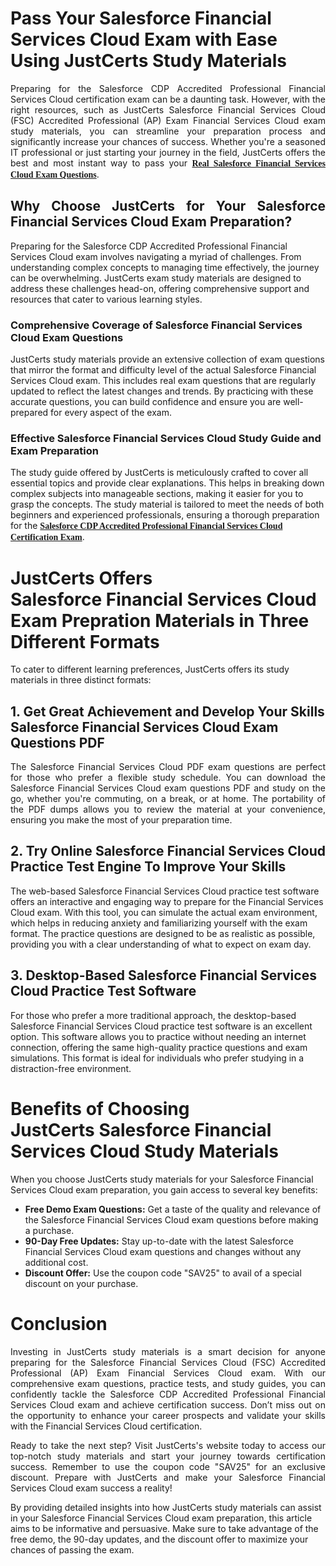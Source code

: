 <h1><strong>Pass Your Salesforce Financial Services Cloud Exam with Ease Using JustCerts Study Materials</strong></h1>

<p style="text-align: justify;">Preparing for the Salesforce CDP Accredited Professional Financial Services Cloud certification exam can be a daunting task. However, with the right resources, such as JustCerts Salesforce Financial Services Cloud (FSC) Accredited Professional (AP) Exam Financial Services Cloud exam study materials, you can streamline your preparation process and significantly increase your chances of success. Whether you&#39;re a seasoned IT professional or just starting your journey in the field, JustCerts offers the best and most instant way to pass your <span style="font-family:Georgia,serif;"><span style="font-size:14px;"><strong><a href="https://www.justcerts.com/salesforce/financial-services-cloud-practice-questions.html">Real Salesforce Financial Services Cloud Exam Questions</a></strong></span></span>.</p>

<h2 style="text-align: justify;"><strong>Why Choose JustCerts for Your Salesforce Financial Services Cloud Exam Preparation?</strong></h2>

<p>Preparing for the Salesforce CDP Accredited Professional Financial Services Cloud exam involves navigating a myriad of challenges. From understanding complex concepts to managing time effectively, the journey can be overwhelming. JustCerts&nbsp;exam study materials are designed to address these challenges head-on, offering comprehensive support and resources that cater to various learning styles.</p>

<h3><strong>Comprehensive Coverage of Salesforce Financial Services Cloud Exam Questions</strong></h3>

<p>JustCerts study materials provide an extensive collection of exam questions that mirror the format and difficulty level of the actual Salesforce Financial Services Cloud exam. This includes real exam questions that are regularly updated to reflect the latest changes and trends. By practicing with these accurate questions, you can build confidence and ensure you are well-prepared for every aspect of the exam.</p>

<h3><strong>Effective Salesforce Financial Services Cloud Study Guide and Exam Preparation</strong></h3>

<p>The study guide offered by JustCerts is meticulously crafted to cover all essential topics and provide clear explanations. This helps in breaking down complex subjects into manageable sections, making it easier for you to grasp the concepts. The study material is tailored to meet the needs of both beginners and experienced professionals, ensuring a thorough preparation for the <span style="font-family:Georgia,serif;"><span style="font-size:14px;"><strong><a href="https://www.justcerts.com/salesforce/salesforce-cdp-accredited-professional-certification-exams.html">Salesforce CDP Accredited Professional Financial Services Cloud Certification Exam</a></strong></span></span>.</p>

<h1><strong>JustCerts Offers Salesforce&nbsp;Financial Services Cloud Exam Prepration Materials in Three Different Formats</strong></h1>

<p>To cater to different learning preferences, JustCerts offers its study materials in three distinct formats:</p>

<h2><strong>1. Get Great Achievement and Develop Your Skills Salesforce Financial Services Cloud&nbsp;Exam Questions PDF</strong></h2>

<p style="text-align: justify;">The Salesforce Financial Services Cloud&nbsp;PDF exam questions are perfect for those who prefer a flexible study schedule. You can download the Salesforce Financial Services Cloud exam questions PDF and study on the go, whether you&#39;re commuting, on a break, or at home. The portability of the PDF dumps allows you to review the material at your convenience, ensuring you make the most of your preparation time.</p>

<h2 style="text-align: justify;"><strong>2. </strong>
<style type="text/css"><!--td {border: 1px solid #cccccc;}br {mso-data-placement:same-cell;}-->
</style>
<strong>
<style type="text/css"><!--td {border: 1px solid #cccccc;}br {mso-data-placement:same-cell;}-->
</style>
Try Online Salesforce Financial Services Cloud Practice Test Engine To Improve Your Skills</strong></h2>

<p>The web-based Salesforce Financial Services Cloud&nbsp;practice test software offers an interactive and engaging way to prepare for the Financial Services Cloud exam. With this tool, you can simulate the actual exam environment, which helps in reducing anxiety and familiarizing yourself with the exam format. The practice questions are designed to be as realistic as possible, providing you with a clear understanding of what to expect on exam day.</p>

<h2><strong>3. Desktop-Based Salesforce Financial Services Cloud Practice Test Software</strong></h2>

<p>For those who prefer a more traditional approach, the desktop-based Salesforce Financial Services Cloud practice test software is an excellent option. This software allows you to practice without needing an internet connection, offering the same high-quality practice questions and exam simulations. This format is ideal for individuals who prefer studying in a distraction-free environment.</p>

<h1><strong>Benefits of Choosing JustCerts&nbsp;Salesforce Financial Services Cloud Study Materials</strong></h1>

<p>When you choose JustCerts study materials for your Salesforce Financial Services Cloud exam preparation, you gain access to several key benefits:</p>

<ul>
	<li><span style="font-size:14px;"><strong>Free Demo Exam Questions:</strong> Get a taste of the quality and relevance of the </span>Salesforce Financial Services Cloud&nbsp;<span style="font-size:14px;">exam questions before making a purchase.</span></li>
	<li><span style="font-size:14px;"><strong>90-Day Free Updates:</strong> Stay up-to-date with the latest </span>Salesforce Financial Services Cloud&nbsp;<span style="font-size:14px;">exam questions and changes without any additional cost.</span></li>
	<li><span style="font-size:14px;"><strong>Discount Offer:</strong> Use the coupon code &quot;SAV25&quot; to avail of a special discount on your purchase.</span></li>
</ul>

<h1><strong>Conclusion</strong></h1>

<p style="text-align: justify;">Investing in JustCerts study materials is a smart decision for anyone preparing for the Salesforce Financial Services Cloud (FSC) Accredited Professional (AP) Exam Financial Services Cloud exam. With our comprehensive exam questions, practice tests, and study guides, you can confidently tackle the Salesforce CDP Accredited Professional Financial Services Cloud exam and achieve certification success. Don&rsquo;t miss out on the opportunity to enhance your career prospects and validate your skills with the Financial Services Cloud certification.</p>

<p style="text-align: justify;">Ready to take the next step? Visit JustCerts&#39;s website today to access our top-notch study materials and start your journey towards certification success. Remember to use the coupon code &quot;SAV25&quot; for an exclusive discount. Prepare with JustCerts and make your Salesforce Financial Services Cloud exam success a reality!</p>

<p>By providing detailed insights into how JustCerts study materials can assist in your Salesforce Financial Services Cloud exam preparation, this article aims to be informative and persuasive. Make sure to take advantage of the free demo, the 90-day updates, and the discount offer to maximize your chances of passing the exam.</p>
